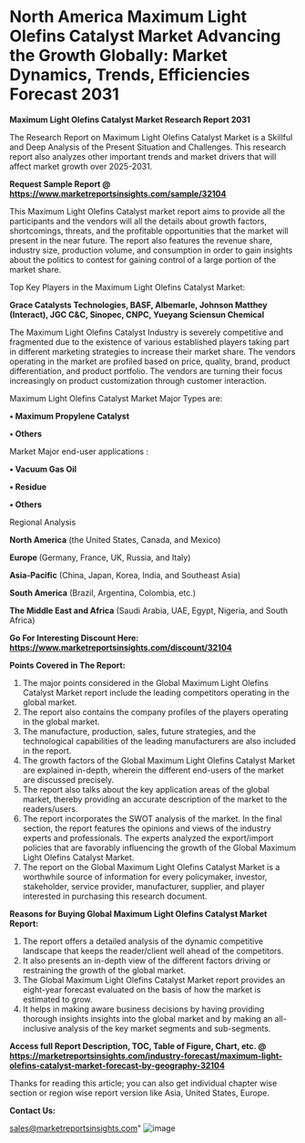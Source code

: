  # North America Maximum Light Olefins Catalyst Market Advancing the Growth Globally: Market Dynamics, Trends, Efficiencies Forecast 2031

<strong>Maximum Light Olefins Catalyst Market Research Report 2031</strong>

The Research Report on Maximum Light Olefins Catalyst Market is a Skillful and Deep Analysis of the Present Situation and Challenges. This research report also analyzes other important trends and market drivers that will affect market growth over 2025-2031.

<strong>Request Sample Report @ <a href=https://www.marketreportsinsights.com/sample/32104>https://www.marketreportsinsights.com/sample/32104</a></strong>

This Maximum Light Olefins Catalyst market report aims to provide all the participants and the vendors will all the details about growth factors, shortcomings, threats, and the profitable opportunities that the market will present in the near future. The report also features the revenue share, industry size, production volume, and consumption in order to gain insights about the politics to contest for gaining control of a large portion of the market share.

Top Key Players in the Maximum Light Olefins Catalyst Market:

<strong>Grace Catalysts Technologies, BASF, Albemarle, Johnson Matthey (Interact), JGC C&C, Sinopec, CNPC, Yueyang Sciensun Chemical</strong>

The Maximum Light Olefins Catalyst Industry is severely competitive and fragmented due to the existence of various established players taking part in different marketing strategies to increase their market share. The vendors operating in the market are profiled based on price, quality, brand, product differentiation, and product portfolio. The vendors are turning their focus increasingly on product customization through customer interaction.

Maximum Light Olefins Catalyst Market Major Types are:

<strong>• Maximum Propylene Catalyst

• Others</strong>

Market Major end-user applications :

<strong>• Vacuum Gas Oil

• Residue

• Others</strong>

Regional Analysis

</u><strong><b>North America</b></strong> (the United States, Canada, and Mexico)

<strong><b>Europe </b></strong>(Germany, France, UK, Russia, and Italy)

<strong><b>Asia-Pacific</b></strong> (China, Japan, Korea, India, and Southeast Asia)

<strong><b>South America</b></strong> (Brazil, Argentina, Colombia, etc.)

<strong><b>The Middle East and Africa</b></strong> (Saudi Arabia, UAE, Egypt, Nigeria, and South Africa)

<strong>Go For Interesting Discount Here: <a href=https://www.marketreportsinsights.com/discount/32104>https://www.marketreportsinsights.com/discount/32104</a></strong>

<strong>Points Covered in The Report:</strong>
<ol>
  <li>The major points considered in the Global Maximum Light Olefins Catalyst Market report include the leading competitors operating in the global market.</li>
  <li>The report also contains the company profiles of the players operating in the global market.</li>
  <li>The manufacture, production, sales, future strategies, and the technological capabilities of the leading manufacturers are also included in the report.</li>
  <li>The growth factors of the Global Maximum Light Olefins Catalyst Market are explained in-depth, wherein the different end-users of the market are discussed precisely.</li>
  <li>The report also talks about the key application areas of the global market, thereby providing an accurate description of the market to the readers/users.</li>
  <li>The report incorporates the SWOT analysis of the market. In the final section, the report features the opinions and views of the industry experts and professionals. The experts analyzed the export/import policies that are favorably influencing the growth of the Global Maximum Light Olefins Catalyst Market.</li>
  <li>The report on the Global Maximum Light Olefins Catalyst Market is a worthwhile source of information for every policymaker, investor, stakeholder, service provider, manufacturer, supplier, and player interested in purchasing this research document.</li>
</ol>
<strong>Reasons for Buying Global Maximum Light Olefins Catalyst Market Report:</strong>

<ol>
  <li>The report offers a detailed analysis of the dynamic competitive landscape that keeps the reader/client well ahead of the competitors.</li>
  <li>It also presents an in-depth view of the different factors driving or restraining the growth of the global market.</li>
  <li>The Global Maximum Light Olefins Catalyst Market report provides an eight-year forecast evaluated on the basis of how the market is estimated to grow.</li>
  <li>It helps in making aware business decisions by having providing thorough insights insights into the global market and by making an all-inclusive analysis of the key market segments and sub-segments.</li>
</ol>
<strong>Access full Report Description, TOC, Table of Figure, Chart, etc. @ <a href=https://marketreportsinsights.com/industry-forecast/maximum-light-olefins-catalyst-market-forecast-by-geography-32104>https://marketreportsinsights.com/industry-forecast/maximum-light-olefins-catalyst-market-forecast-by-geography-32104</a></strong>


Thanks for reading this article; you can also get individual chapter wise section or region wise report version like Asia, United States, Europe.

<strong>Contact Us:</strong>

sales@marketreportsinsights.com"
![image](https://github.com/user-attachments/assets/c3a94fb9-2d7d-4098-b4b3-bcae5d234d98)
